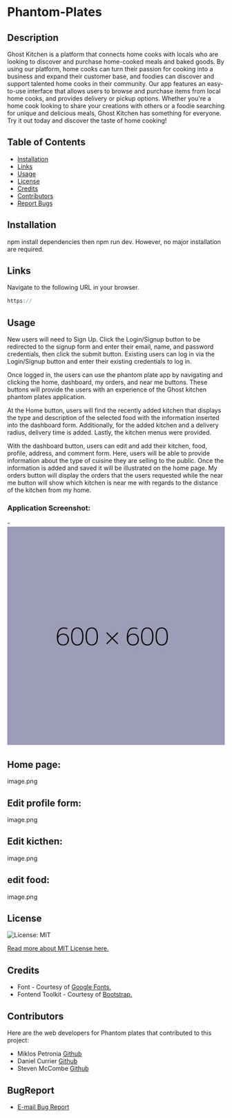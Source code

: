 # Phantom-Plates

## Description
Ghost Kitchen is a platform that connects home cooks with locals who are looking to discover and purchase home-cooked meals and baked goods. By using our platform, home cooks can turn their passion for cooking into a business and expand their customer base, and foodies can discover and support talented home cooks in their community. Our app features an easy-to-use interface that allows users to browse and purchase items from local home cooks, and provides delivery or pickup options. Whether you're a home cook looking to share your creations with others or a foodie searching for unique and delicious meals, Ghost Kitchen has something for everyone. Try it out today and discover the taste of home cooking!

## Table of Contents
* [Installation](#installation)
* [Links](#Links)
* [Usage](#usage)
* [License](#license)
* [Credits](#credits)
* [Contributors](#contributors)
* [Report Bugs](#bugreport)

## Installation
npm install dependencies then npm run dev. However, no major installation are required.

## Links
Navigate to the following URL in your browser. 
```h
https://
```

## Usage
New users will need to Sign Up. Click the Login/Signup button to be redirected to the signup form and enter their email, name, and password credentials, then click the submit button. Existing users can log in via the Login/Signup button and enter their existing credentials to log in.
 
Once logged in, the users can use the phantom plate app by navigating and clicking the home, dashboard, my orders, and near me buttons. These buttons will provide the users with an experience of the Ghost kitchen phantom plates application. 

At the Home button, users will find the recently added kitchen that displays the type and description of the selected food with the information inserted into the dashboard form. Additionally, for the added kitchen and a delivery radius, delivery time is added. Lastly, the kitchen menus were provided.

With the dashboard button, users can edit and add their kitchen, food, profile, address, and comment form. Here, users will be able to provide information about the type of cuisine they are selling to the public. Once the information is added and saved it will be illustrated on the home page.
My orders button will display the orders that the users requested while the near me button will show which kitchen is near me with regards to the distance of the kitchen from my home. 

### Application Screenshot:

 -[<img src="public/images/Application_Screenshot.jpeg">](https://)
 ## Home page: 
 image.png
 ## Edit profile form:
 image.png
 ## Edit kicthen:
 image.png
 ## edit food:
 image.png

## License 
  ![License: MIT](https://img.shields.io/badge/License-MIT-yellow.svg) 

  [Read more about MIT License here.](https://opensource.org/licenses/MIT)
  
## Credits
- Font - Courtesy of [Google Fonts.](https://fonts.google.com)
- Fontend Toolkit - Courtesy of [Bootstrap.](https://getbootstrap.com/)

## Contributors
Here are the web developers for Phantom plates that contributed to this project: 
- Miklos Petronia [Github](https://github.com/LordDanklin)
- Daniel Currier [Github](https://github.com/miklos-petronia)
- Steven McCombe  [Github](https://github.com/Steven-McCombe)
## BugReport
- [E-mail Bug Report](mailto:bugreport@phantomplates.com)




